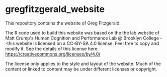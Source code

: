 # gregfitzgerald_website

This repository contains the website of Greg Fitzgerald.

The R code used to build this website was based on the the lab website of Matt Crump's Human Cognition and Performance Lab @ Brooklyn College --this website is licensed on a CC-BY-SA 4.0 license. Feel free to copy and modify it. See the details of this license here: <https://creativecommons.org/licenses/by/4.0/>

The license only applies to the style and layout of the website. Much of the content or linked to content may be under different licenses or copyright.